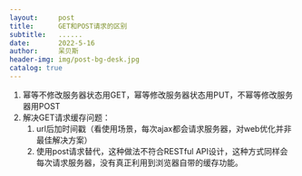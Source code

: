 ```yaml
---
layout:     post
title:      GET和POST请求的区别
subtitle:   ......
date:       2022-5-16
author:     呆贝斯
header-img: img/post-bg-desk.jpg
catalog: true
---
```

1. 幂等不修改服务器状态用GET，幂等修改服务器状态用PUT，不幂等修改服务器用POST
2. 解决GET请求缓存问题：
    1. url后加时间戳（看使用场景，每次ajax都会请求服务器，对web优化并非最佳解决方案）
    2. 使用post请求替代，这种做法不符合RESTful API设计，这种方式同样会每次请求服务器，没有真正利用到浏览器自带的缓存功能。